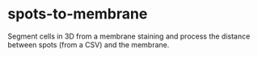 # spots-to-membrane
Segment cells in 3D from a membrane staining and process the distance between spots (from a CSV) and the membrane.
